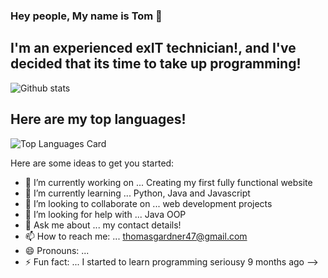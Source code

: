 ### Hey people, My name is Tom 👋


## I'm an experienced exIT technician!, and I've decided that its time to take up programming!
![Github stats](https://github-readme-stats.vercel.app/api?username=thomasgardner4PU&theme=highcontrast&show_icons=true&count_private=true)

## Here are my top languages!
![Top Languages Card](https://github-readme-stats.vercel.app/api/top-langs/?username=thomasgardner4PU&layout=compact)




Here are some ideas to get you started:

- 🔭 I’m currently working on ... Creating my first fully functional website
- 🌱 I’m currently learning ... Python, Java and Javascript
- 👯 I’m looking to collaborate on ... web development projects
- 🤔 I’m looking for help with ... Java OOP
- 💬 Ask me about ... my contact details!
- 📫 How to reach me: ... thomasgardner47@gmail.com
- 😄 Pronouns: ...
- ⚡ Fun fact: ... I started to learn programming seriousy 9 months ago
-->
